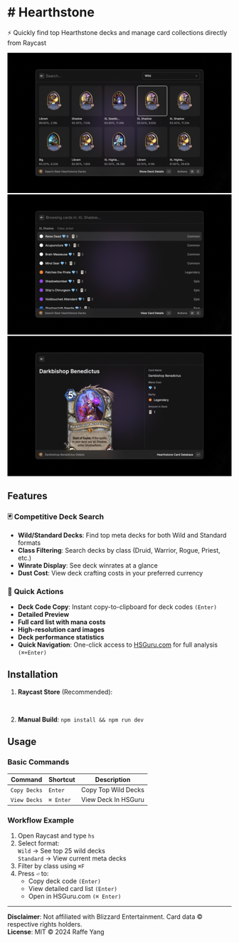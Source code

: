 # # Hearthstone

⚡ Quickly find top Hearthstone decks and manage card collections directly from Raycast

![Hearthstone](./metadata/hearthstone-1.png)
![Hearthstone](./metadata/hearthstone-2.png)
![Hearthstone](./metadata/hearthstone-3.png)

## Features

### 🃏 **Competitive Deck Search**
- **Wild/Standard Decks**: Find top meta decks for both Wild and Standard formats
- **Class Filtering**: Search decks by class (Druid, Warrior, Rogue, Priest, etc.)
- **Winrate Display**: See deck winrates at a glance
- **Dust Cost**: View deck crafting costs in your preferred currency

### 🚀 **Quick Actions**
- **Deck Code Copy**: Instant copy-to-clipboard for deck codes `(Enter)`
- **Detailed Preview**
- **Full card list with mana costs**
- **High-resolution card images**
- **Deck performance statistics**
- **Quick Navigation**: One-click access to [HSGuru.com](https://www.hsguru.com) for full analysis `(⌘+Enter)`

## Installation
1. **Raycast Store** (Recommended):
<p align="center">
<a href="https://www.raycast.com/raffeyang/hearthstone"><img src="https://www.raycast.com/raffeyang/hearthstone/install_button@2x.png" height="64" style="height: 64px;" alt=""></a>
</p>

2. **Manual Build**:
`npm install && npm run dev`

## Usage

### Basic Commands
| Command      | Shortcut  | Description         |
|--------------|-----------|---------------------|
| `Copy Decks` | `Enter`   | Copy Top Wild Decks |
| `View Decks` | `⌘ Enter` | View Deck In HSGuru |

### Workflow Example
1. Open Raycast and type `hs`
2. Select format:  
   `Wild` → See top 25 wild decks  
   `Standard` → View current meta decks
3. Filter by class using `⌘F`
4. Press `⏎` to:
   - Copy deck code `(Enter)`
   - View detailed card list `(Enter)`
   - Open in HSGuru.com `(⌘ Enter)`

---

**Disclaimer**: Not affiliated with Blizzard Entertainment. Card data © respective rights holders.  
**License**: MIT © 2024 Raffe Yang